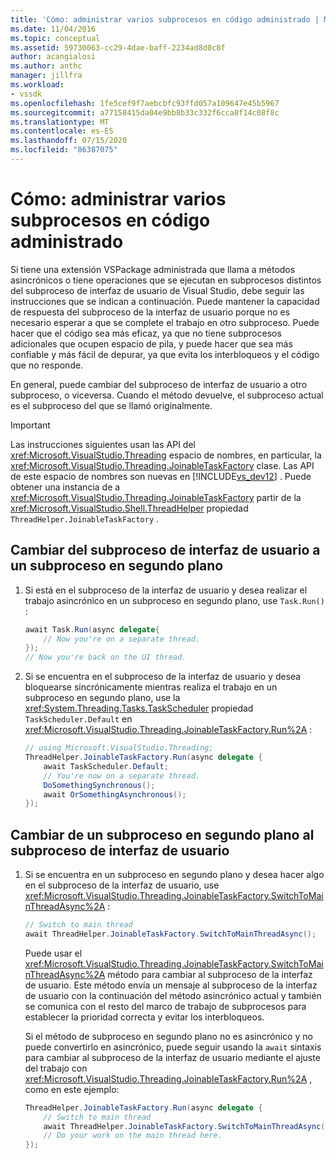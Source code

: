 ```yaml
---
title: 'Cómo: administrar varios subprocesos en código administrado | Microsoft Docs'
ms.date: 11/04/2016
ms.topic: conceptual
ms.assetid: 59730063-cc29-4dae-baff-2234ad8d0c8f
author: acangialosi
ms.author: anthc
manager: jillfra
ms.workload:
- vssdk
ms.openlocfilehash: 1fe5cef9f7aebcbfc93ffd057a109647e45b5967
ms.sourcegitcommit: a77158415da04e9bb8b33c332f6cca8f14c08f8c
ms.translationtype: MT
ms.contentlocale: es-ES
ms.lasthandoff: 07/15/2020
ms.locfileid: "86387075"
---
```

# <a name="how-to-manage-multiple-threads-in-managed-code"></a>Cómo: administrar varios subprocesos en código administrado
Si tiene una extensión VSPackage administrada que llama a métodos asincrónicos o tiene operaciones que se ejecutan en subprocesos distintos del subproceso de interfaz de usuario de Visual Studio, debe seguir las instrucciones que se indican a continuación. Puede mantener la capacidad de respuesta del subproceso de la interfaz de usuario porque no es necesario esperar a que se complete el trabajo en otro subproceso. Puede hacer que el código sea más eficaz, ya que no tiene subprocesos adicionales que ocupen espacio de pila, y puede hacer que sea más confiable y más fácil de depurar, ya que evita los interbloqueos y el código que no responde.

 En general, puede cambiar del subproceso de interfaz de usuario a otro subproceso, o viceversa. Cuando el método devuelve, el subproceso actual es el subproceso del que se llamó originalmente.

> [!IMPORTANT]
> Las instrucciones siguientes usan las API del <xref:Microsoft.VisualStudio.Threading> espacio de nombres, en particular, la <xref:Microsoft.VisualStudio.Threading.JoinableTaskFactory> clase. Las API de este espacio de nombres son nuevas en [!INCLUDE[vs_dev12](../extensibility/includes/vs_dev12_md.md)] . Puede obtener una instancia de a <xref:Microsoft.VisualStudio.Threading.JoinableTaskFactory> partir de la <xref:Microsoft.VisualStudio.Shell.ThreadHelper> propiedad `ThreadHelper.JoinableTaskFactory` .

## <a name="switch-from-the-ui-thread-to-a-background-thread"></a>Cambiar del subproceso de interfaz de usuario a un subproceso en segundo plano

1. Si está en el subproceso de la interfaz de usuario y desea realizar el trabajo asincrónico en un subproceso en segundo plano, use `Task.Run()` :

    ```csharp
    await Task.Run(async delegate{
        // Now you're on a separate thread.
    });
    // Now you're back on the UI thread.

    ```

2. Si se encuentra en el subproceso de la interfaz de usuario y desea bloquearse sincrónicamente mientras realiza el trabajo en un subproceso en segundo plano, use la <xref:System.Threading.Tasks.TaskScheduler> propiedad `TaskScheduler.Default` en <xref:Microsoft.VisualStudio.Threading.JoinableTaskFactory.Run%2A> :

    ```csharp
    // using Microsoft.VisualStudio.Threading;
    ThreadHelper.JoinableTaskFactory.Run(async delegate {
        await TaskScheduler.Default;
        // You're now on a separate thread.
        DoSomethingSynchronous();
        await OrSomethingAsynchronous();
    });
    ```

## <a name="switch-from-a-background-thread-to-the-ui-thread"></a>Cambiar de un subproceso en segundo plano al subproceso de interfaz de usuario

1. Si se encuentra en un subproceso en segundo plano y desea hacer algo en el subproceso de la interfaz de usuario, use <xref:Microsoft.VisualStudio.Threading.JoinableTaskFactory.SwitchToMainThreadAsync%2A> :

    ```csharp
    // Switch to main thread
    await ThreadHelper.JoinableTaskFactory.SwitchToMainThreadAsync();
    ```

     Puede usar el <xref:Microsoft.VisualStudio.Threading.JoinableTaskFactory.SwitchToMainThreadAsync%2A> método para cambiar al subproceso de la interfaz de usuario. Este método envía un mensaje al subproceso de la interfaz de usuario con la continuación del método asincrónico actual y también se comunica con el resto del marco de trabajo de subprocesos para establecer la prioridad correcta y evitar los interbloqueos.

     Si el método de subproceso en segundo plano no es asincrónico y no puede convertirlo en asincrónico, puede seguir usando la `await` sintaxis para cambiar al subproceso de la interfaz de usuario mediante el ajuste del trabajo con <xref:Microsoft.VisualStudio.Threading.JoinableTaskFactory.Run%2A> , como en este ejemplo:

    ```csharp
    ThreadHelper.JoinableTaskFactory.Run(async delegate {
        // Switch to main thread
        await ThreadHelper.JoinableTaskFactory.SwitchToMainThreadAsync();
        // Do your work on the main thread here.
    });
    ```
